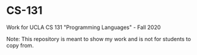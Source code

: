 # CS-131
Work for UCLA CS 131 "Programming Languages" - Fall 2020

Note: This repository is meant to show my work and is not for students to copy from.
